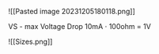 ![[Pasted image 20231205180118.png]]

VS - max Voltage Drop
10mA $\cdot$ 100ohm = 1V



![[Sizes.png]]